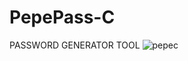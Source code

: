 # PepePass-C
PASSWORD GENERATOR TOOL
![pepec](https://user-images.githubusercontent.com/90633453/159629732-06cc8f5e-3044-478e-9c27-31861f713228.PNG)
